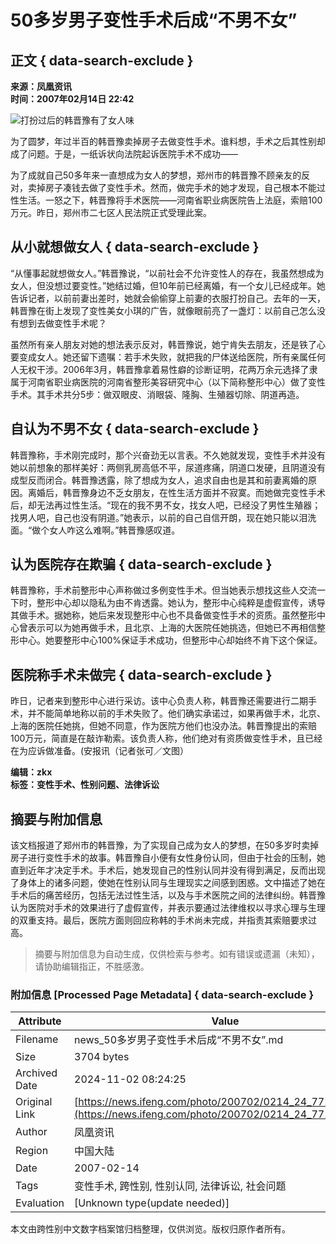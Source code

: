 # 50多岁男子变性手术后成“不男不女”

## 正文 { data-search-exclude }


**来源：凤凰资讯**  
**时间：2007年02月14日 22:42**

![打扮过后的韩晋豫有了女人味](http://img.ifeng.com/res/200702/0214_62161.jpg)

为了圆梦，年过半百的韩晋豫卖掉房子去做变性手术。谁料想，手术之后其性别却成了问题。于是，一纸诉状向法院起诉医院手术不成功——

为了成就自己50多年来一直想成为女人的梦想，郑州市的韩晋豫不顾亲友的反对，卖掉房子凑钱去做了变性手术。然而，做完手术的她才发现，自己根本不能过性生活。一怒之下，韩晋豫将手术医院——河南省职业病医院告上法庭，索赔100万元。昨日，郑州市二七区人民法院正式受理此案。

## 从小就想做女人 { data-search-exclude }

“从懂事起就想做女人。”韩晋豫说，“以前社会不允许变性人的存在，我虽然想成为女人，但没想过要变性。”她结过婚，但10年前已经离婚，有一个女儿已经成年。她告诉记者，以前前妻出差时，她就会偷偷穿上前妻的衣服打扮自己。去年的一天，韩晋豫在街上发现了变性美女小琪的广告，就像眼前亮了一盏灯：以前自己怎么没有想到去做变性手术呢？

虽然所有亲人朋友对她的想法表示反对，韩晋豫说，她宁肯失去朋友，还是铁了心要变成女人。她还留下遗嘱：若手术失败，就把我的尸体送给医院，所有亲属任何人无权干涉。2006年3月，韩晋豫拿着易性癖的诊断证明，花两万余元选择了隶属于河南省职业病医院的河南省整形美容研究中心（以下简称整形中心）做了变性手术。其手术共分5步：做双眼皮、消眼袋、隆胸、生殖器切除、阴道再造。

## 自认为不男不女 { data-search-exclude }

韩晋豫称，手术刚完成时，那个兴奋劲无以言表。不久她就发现，变性手术并没有她以前想象的那样美好：两侧乳房高低不平，尿道疼痛，阴道口发硬，且阴道没有成型反而闭合。韩晋豫透露，除了想成为女人，追求自由也是其和前妻离婚的原因。离婚后，韩晋豫身边不乏女朋友，在性生活方面并不寂寞。而她做完变性手术后，却无法再过性生活。“现在的我不男不女，找女人吧，已经没了男性生殖器；找男人吧，自己也没有阴道。”她表示，以前的自己自信开朗，现在她只能以泪洗面。“做个女人咋这么难啊。”韩晋豫感叹道。

## 认为医院存在欺骗 { data-search-exclude }

韩晋豫称，手术前整形中心声称做过多例变性手术。但当她表示想找这些人交流一下时，整形中心却以隐私为由不肯透露。她认为，整形中心纯粹是虚假宣传，诱导其做手术。据她称，她后来发现整形中心也不具备做变性手术的资质。虽然整形中心曾表示可以为她再做手术，且北京、上海的大医院任她挑选，但她已不再相信整形中心。她要整形中心100%保证手术成功，但整形中心却始终不肯下这个保证。

## 医院称手术未做完 { data-search-exclude }

昨日，记者来到整形中心进行采访。该中心负责人称，韩晋豫还需要进行二期手术，并不能简单地称以前的手术失败了。他们确实承诺过，如果再做手术，北京、上海的医院任她挑，但她不同意，作为医院方他们也没办法。韩晋豫提出的索赔100万元，简直是在敲诈勒索。该负责人称，他们绝对有资质做变性手术，且已经在为应诉做准备。(安报讯（记者张可／文图）

**编辑：zkx**  
**标签：变性手术、性别问题、法律诉讼**

## 摘要与附加信息

<!-- tcd_abstract -->
该文档报道了郑州市的韩晋豫，为了实现自己成为女人的梦想，在50多岁时卖掉房子进行变性手术的故事。韩晋豫自小便有女性身份认同，但由于社会的压制，她直到近年才决定手术。手术后，她发现自己的性别认同并没有得到满足，反而出现了身体上的诸多问题，使她在性别认同与生理现实之间感到困惑。文中描述了她在手术后的痛苦经历，包括无法过性生活，以及与手术医院之间的法律纠纷。韩晋豫认为医院对手术的效果进行了虚假宣传，并表示要通过法律维权以寻求心理与生理的双重支持。最后，医院方面则回应称韩的手术尚未完成，并指责其索赔要求过高。
<!-- tcd_abstract_end -->

> 摘要与附加信息为自动生成，仅供检索与参考。如有错误或遗漏（未知），请协助编辑指正，不胜感激。

### 附加信息 [Processed Page Metadata] { data-search-exclude }

| Attribute       | Value                                  |
|-----------------|----------------------------------------|
| Filename        | news_50多岁男子变性手术后成“不男不女”.md                             |
| Size            | 3704 bytes                           |
| Archived Date   | 2024-11-02 08:24:25                             |
| Original Link   | [https://news.ifeng.com/photo/200702/0214_24_77208.shtml](https://news.ifeng.com/photo/200702/0214_24_77208.shtml)                       |
| Author          | 凤凰资讯                               |
| Region          | 中国大陆                               |
| Date            | 2007-02-14                                 |
| Tags            | 变性手术, 跨性别, 性别认同, 法律诉讼, 社会问题                                 |
| Evaluation            | [Unknown type(update needed)]                                 |
<!-- tcd_table_end -->

本文由跨性别中文数字档案馆归档整理，仅供浏览。版权归原作者所有。
